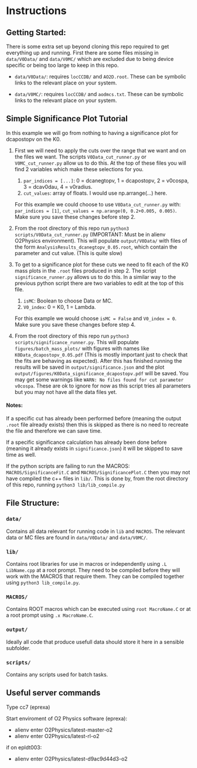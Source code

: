 # Instructions

## Getting Started:

There is some extra set up beyond cloning this repo required to get everything up and running. First there are some files missing in `data/V0Data/` and `data/V0MC/` which are excluded due to being device specific or being too large to keep in this repo.
  
- `data/V0Data/`: requires `locCCDB/` and `AO2D.root`. These can be symbolic links to the relevant place on your system.

- `data/V0MC/`: requires `locCCDB/` and `aodmcs.txt`. These can be symbolic links to the relevant place on your system.


## Simple Significance Plot Tutorial

In this example we will go from nothing to having a significance plot for dcapostopv on the K0.

1. First we will need to apply the cuts over the range that we want and on the files we want. The scripts `V0Data_cut_runner.py` or `V0MC_cut_runner.py` allow us to do this. At the top of these files you will find 2 variables which make these selections for you.
   1. `par_indices = [...]`: 0 = dcanegtopv, 1 = dcapostopv, 2 = v0cospa, 3 = dcav0dau, 4 = v0radius.
   2. `cut_values`: array of floats. I would use np.arrange(...) here.
   
   For this example we could choose to use `V0Data_cut_runner.py` with: `par_indices = [1]`, `cut_values = np.arange(0, 0.2+0.005, 0.005)`. Make sure you save these changes before step 2.

2. From the root directory of this repo run `python3 scripts/V0Data_cut_runner.py` (IMPORTANT: Must be in alienv O2Physics environment). This will populate `output/V0Data/` with files of the form `AnalysisResults_dcanegtopv_0.05.root`, which contain the parameter and cut value. (This is quite slow)

3. To get to a significance plot for these cuts we need to fit each of the K0 mass plots in the `.root` files produced in step 2. The script `significance_runner.py` allows us to do this. In a similar way to the previous python script there are two variables to edit at the top of this file.
   1. `isMC`: Boolean to choose Data or MC.
   2. `V0_index`: 0 = K0, 1 = Lambda.
   
   For this example we would choose `isMC = False` and `V0_index = 0`. Make sure you save these changes before step 4.

4. From the root directory of this repo run `python3 scripts/significance_runner.py`. This will populate `figures/batch_mass_plots/` with figures with names like `K0Data_dcapostopv_0.05.pdf` (This is mostly important just to check that the fits are behaving as expected). After this has finished running the results will be saved in `output/significance.json` and the plot `output/figures/K0Data_significance_dcapostopv.pdf` will be saved. You may get some warnings like `WARN: No files found for cut parameter v0cospa`. These are ok to ignore for now as this script tries all parameters but you may not have all the data files yet.


#### Notes:
If a specific cut has already been performed before (meaning the output `.root` file already exists) then this is skipped as there is no need to recreate the file and therefore we can save time.

If a specific significance calculation has already been done before (meaning it already exists in `significance.json`) it will be skipped to save time as well.

If the python scripts are failing to run the MACROS: `MACROS/SignificanceFit.C` and `MACROS/SignificancePlot.C` then you may not have compiled the c++ files in `lib/`. This is done by, from the root directory of this repo, running `python3 lib/lib_compile.py`



## File Structure:

### `data/`
Contains all data relevant for running code in `lib` and `MACROS`. The relevant data or MC files are found in `data/V0Data/` and `data/V0MC/`.

### `lib/`
Contains root libraries for use in macros or independently using `.L LibName.cpp` at a root prompt. They need to be compiled before they will work with the MACROS that require them. They can be compiled together using `python3 lib_compile.py`.

### `MACROS/`
Contains ROOT macros which can be executed using `root MacroName.C` or at a root prompt using `.x MacroName.C`.

### `output/`
Ideally all code that produce usefull data should store it here in a sensible subfolder.

### `scripts/`
Contains any scripts used for batch tasks.


## Useful server commands
Type cc7 (eprexa)

Start enviroment of O2 Physics software (eprexa):
- alienv enter O2Physics/latest-master-o2
- alienv enter O2Physics/latest-rl-o2

if on epldt003:
- alienv enter O2Physics/latest-d9ac9d44d3-o2
